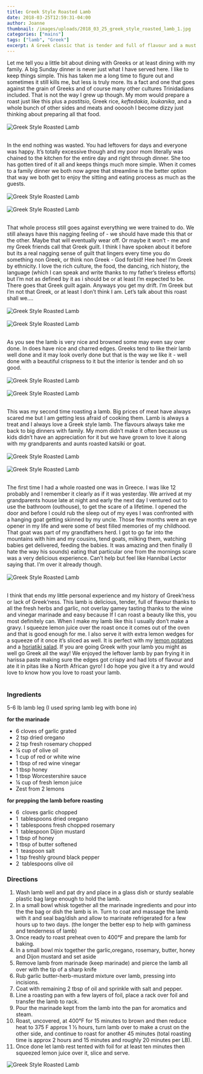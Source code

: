 ```yaml
---
title: Greek Style Roasted Lamb
date: 2018-03-25T12:59:31-04:00
author: Joanne
thumbnail: /images/uploads/2018_03_25_greek_style_roasted_lamb_1.jpg
categories: ["mains"]
tags: ["lamb", "Greek"]
excerpt: A Greek classic that is tender and full of flavour and a must for big family dinners 
---
```


Let me tell you a little bit about dining with Greeks or at least dining with my family. A big Sunday dinner is never just what I have served here.  I like to keep things simple. This has taken me a long time to figure out and sometimes it still kills me, but less is truly more. Its a fact and one that goes against the grain of Greeks and of course many other cultures Trinidadians included. That is not the way I grew up though. My mom would  prepare a roast just like this plus a _pastitsio_, Greek rice, _keftedakia_, _loukanika_, and a whole bunch of other sides and meats and oooooh I become dizzy just thinking about preparing all that food.
</br>
</br>
![Greek Style Roasted Lamb](/images/uploads/2018_03_25_greek_style_roasted_lamb_2.jpg)
</br>
</br>

In the end nothing was wasted. You had leftovers for days and everyone was happy. It’s totally excessive though and my poor mom literally was chained to the kitchen for the entire day and right through dinner. She too has gotten tired of it all and keeps things much more simple. When it comes to a family dinner we both now agree that streamline is the better option that way we both get to enjoy the sitting and eating process as much as the guests.
</br>
</br>
![Greek Style Roasted Lamb](/images/uploads/2018_03_25_greek_style_roasted_lamb_3.jpg)
</br>
</br>
![Greek Style Roasted Lamb](/images/uploads/2018_03_25_greek_style_roasted_lamb_4.jpg)
</br>
</br>

That whole process still goes against everything we were trained to do. We still always have this nagging feeling of - we should have made this that or the other. Maybe that will eventually wear off. Or maybe it won’t - me and my Greek friends call that Greek guilt. I think I have spoken about it before but its a real nagging sense of guilt that lingers every time you do something non Greek, or think non Greek - God forbid! Hee hee! I’m Greek by ethnicity. I love the rich culture, the food, the dancing, rich history, the language (which I can speak and write thanks to my father’s tireless efforts) but I’m not as defined by it as i should be or at least I’m expected to be. There goes that Greek guilt again. Anyways you get my drift. I’m Greek but I’m not that Greek, or at least I don’t think I am.  Let’s talk about this roast shall we....
</br>
</br>
![Greek Style Roasted Lamb](/images/uploads/2018_03_25_greek_style_roasted_lamb_5.jpg)
</br>
</br>
![Greek Style Roasted Lamb](/images/uploads/2018_03_25_greek_style_roasted_lamb_6.jpg)
</br>
</br>

As you see the lamb is very nice and browned some may even say over done. In does have  nice and charred edges. Greeks tend to like their lamb well done and it may look overly done but that is the way we like it - well done with a beautiful crispness to it but the interior is tender and oh so good.
</br>
</br>
![Greek Style Roasted Lamb](/images/uploads/2018_03_25_greek_style_roasted_lamb_7.jpg)
</br>
</br>
![Greek Style Roasted Lamb](/images/uploads/2018_03_25_greek_style_roasted_lamb_8.jpg)
</br>
</br>


This was my second time roasting a lamb. Big prices of meat have always scared me but I am getting less afraid of cooking them. Lamb is always a treat and I always love a Greek style lamb. The flavours always take me back to big dinners with family. My mom didn’t make it often because us kids didn’t have an appreciation for it but we have grown to love it along with my grandparents and aunts roasted katsiki or goat.
</br>
</br>
![Greek Style Roasted Lamb](/images/uploads/2018_03_25_greek_style_roasted_lamb_9.jpg)
</br>
</br>
![Greek Style Roasted Lamb](/images/uploads/2018_03_25_greek_style_roasted_lamb_10.jpg)
</br>
</br>

The first time I had a whole roasted one was in Greece. I was like 12 probably and I remember it clearly as if it was yesterday. We arrived at my grandparents house late at night and early the next day I ventured out to use the bathroom (outhouse), to get the scare of a lifetime.  I opened the door and before I could rub the sleep out of my eyes I was confronted with a hanging goat getting skinned by my uncle. Those few months were an eye opener in my life and were some of best filled memories of my childhood. That goat was part of my grandfathers herd. I got to go far into the mountains with him and my cousins, tend goats, milking them, watching babies get delivered, feeding the babies. It was amazing and then finally (I hate the way his sounds) eating that particular one from the mornings scare was a very delicious experience. Can’t help but feel like Hannibal Lector saying that.  I’m over it already though.
</br>
</br>
![Greek Style Roasted Lamb](/images/uploads/2018_03_25_greek_style_roasted_lamb_11.jpg)
</br>
</br>

I think that ends my little personal experience and my history of Greek’ness or lack of Greek’ness. This lamb is delicious, tender, full of flavour thanks to all the fresh herbs and garlic, not overlay gamey tasting thanks to the wine and vinegar marinade and easy because If I can roast a beauty like this, you most definitely can.  When I make my lamb like this I usually don’t make a gravy. I squeeze lemon juice over the roast once it comes out of the oven and that is good enough for me. I also serve it with extra lemon wedges for a squeeze of it once it’s sliced as well. It is perfect with my [lemon potatoes](https://www.oliveandmango.com/greek-roasted-lemon-potatoes-lemonates-patates/) and a [horiatiki salad](https://www.oliveandmango.com/horiatiki-salad-greek-village-salad/). If you are going Greek with your lamb you might as  well go Greek all the way!  We enjoyed the leftover lamb by pan frying it in harissa paste making sure the edges got crispy and had lots of flavour and ate it in pitas like a North African gyro! I do hope you give it a try and would love to know how you love to roast your lamb.  
</br>

### Ingredients
5-6 lb lamb leg  (I used spring lamb leg with bone in)

__for the marinade__

* 6 cloves of garlic grated 
* 2 tsp dried oregano 
* 2 tsp fresh rosemary chopped 
* &frac14; cup of olive oil 
* 1 cup of red or white wine 
* 1 tbsp of red wine vinegar 
* 1 tbsp honey 
* 1 tbsp Worcestershire sauce 
* &frac14; cup of fresh lemon juice 
* Zest from 2 lemons 

__for prepping the lamb before roasting__

* 6  cloves garlic chopped 
* 1  tablespoons dried oregano
* 1  tablespoons fresh chopped rosemary
* 1  tablespoon Dijon mustard
* 1 tbsp of honey 
* 1 tbsp of butter softened 
* 1  teaspoon salt
* 1 tsp freshly ground black pepper 
* 2  tablespoons olive oil

### Directions

1. Wash lamb well and pat dry and place in a glass dish or sturdy sealable plastic bag large enough to hold the lamb.
1. In a small bowl whisk together all the marinade ingredients and  pour into the the bag or dish the lamb is in.  Turn to coat and massage the lamb with it and seal bag/dish and allow to marinate refrigerated for a few hours up to two days. (the longer the better esp to help with gaminess and tenderness of lamb)
1. Once ready to roast preheat oven to 400&deg;F and prepare the lamb for baking. 
1. In a small bowl mix together the garlic,oregano, rosemary, butter, honey and Dijon mustard and set aside 
1. Remove lamb from marinade (keep marinade) and pierce the lamb all over with the tip of a sharp knife
1. Rub garlic butter-herb-mustard mixture over lamb, pressing into incisions.
1. Coat with remaining 2 tbsp of oil and sprinkle with salt and pepper.
1. Line a roasting pan with a few layers of foil, place a rack over foil and transfer the lamb to rack. 
1. Pour the marinade kept from the lamb into the pan for aromatics and steam.
1. Roast, uncovered, at 400&deg;F for 15 minutes to brown and then reduce heat to 375 F approx 1 ½ hours, turn lamb over to make a crust on the other side, and continue to roast for another 45 minutes (total roasting time is approx 2 hours and 15 minutes and roughly 20 minutes per LB).
1. Once done let lamb rest tented with foil for at least ten minutes then squeezed lemon juice over it, slice and serve.  

![Greek Style Roasted Lamb](/images/uploads/2018_03_25_greek_style_roasted_lamb_12.jpg)
